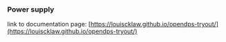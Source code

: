 ### Power supply

link to documentation page:
[https://louiscklaw.github.io/opendps-tryout/](https://louiscklaw.github.io/opendps-tryout/)